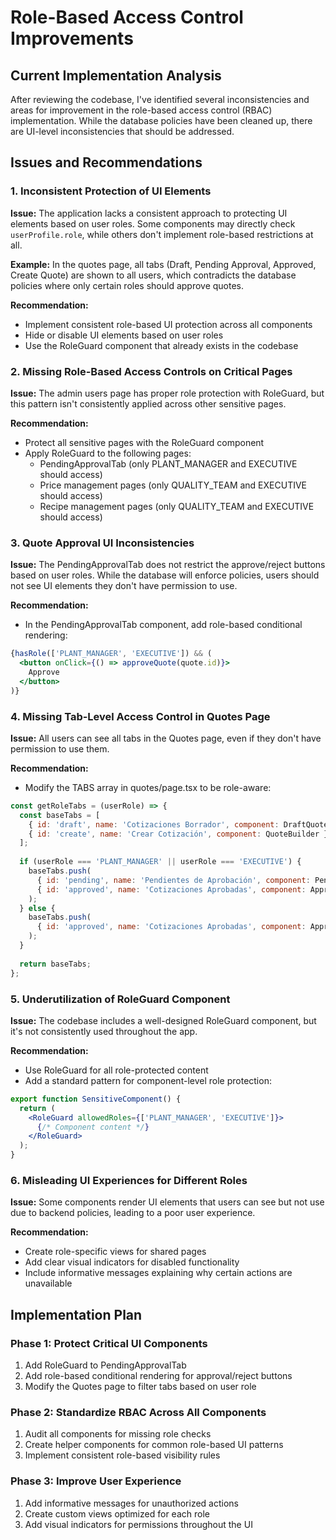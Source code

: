 # Role-Based Access Control Improvements

## Current Implementation Analysis

After reviewing the codebase, I've identified several inconsistencies and areas for improvement in the role-based access control (RBAC) implementation. While the database policies have been cleaned up, there are UI-level inconsistencies that should be addressed.

## Issues and Recommendations

### 1. Inconsistent Protection of UI Elements

**Issue:** The application lacks a consistent approach to protecting UI elements based on user roles. Some components may directly check `userProfile.role`, while others don't implement role-based restrictions at all.

**Example:** In the quotes page, all tabs (Draft, Pending Approval, Approved, Create Quote) are shown to all users, which contradicts the database policies where only certain roles should approve quotes.

**Recommendation:** 
- Implement consistent role-based UI protection across all components
- Hide or disable UI elements based on user roles
- Use the RoleGuard component that already exists in the codebase

### 2. Missing Role-Based Access Controls on Critical Pages

**Issue:** The admin users page has proper role protection with RoleGuard, but this pattern isn't consistently applied across other sensitive pages.

**Recommendation:**
- Protect all sensitive pages with the RoleGuard component
- Apply RoleGuard to the following pages:
  - PendingApprovalTab (only PLANT_MANAGER and EXECUTIVE should access)
  - Price management pages (only QUALITY_TEAM and EXECUTIVE should access)
  - Recipe management pages (only QUALITY_TEAM and EXECUTIVE should access)

### 3. Quote Approval UI Inconsistencies

**Issue:** The PendingApprovalTab does not restrict the approve/reject buttons based on user roles. While the database will enforce policies, users should not see UI elements they don't have permission to use.

**Recommendation:**
- In the PendingApprovalTab component, add role-based conditional rendering:
```jsx
{hasRole(['PLANT_MANAGER', 'EXECUTIVE']) && (
  <button onClick={() => approveQuote(quote.id)}>
    Approve
  </button>
)}
```

### 4. Missing Tab-Level Access Control in Quotes Page

**Issue:** All users can see all tabs in the Quotes page, even if they don't have permission to use them.

**Recommendation:**
- Modify the TABS array in quotes/page.tsx to be role-aware:
```jsx
const getRoleTabs = (userRole) => {
  const baseTabs = [
    { id: 'draft', name: 'Cotizaciones Borrador', component: DraftQuotesTab },
    { id: 'create', name: 'Crear Cotización', component: QuoteBuilder }
  ];
  
  if (userRole === 'PLANT_MANAGER' || userRole === 'EXECUTIVE') {
    baseTabs.push(
      { id: 'pending', name: 'Pendientes de Aprobación', component: PendingApprovalTab },
      { id: 'approved', name: 'Cotizaciones Aprobadas', component: ApprovedQuotesTab }
    );
  } else {
    baseTabs.push(
      { id: 'approved', name: 'Cotizaciones Aprobadas', component: ApprovedQuotesTab }
    );
  }
  
  return baseTabs;
};
```

### 5. Underutilization of RoleGuard Component

**Issue:** The codebase includes a well-designed RoleGuard component, but it's not consistently used throughout the app.

**Recommendation:**
- Use RoleGuard for all role-protected content
- Add a standard pattern for component-level role protection:
```jsx
export function SensitiveComponent() {
  return (
    <RoleGuard allowedRoles={['PLANT_MANAGER', 'EXECUTIVE']}>
      {/* Component content */}
    </RoleGuard>
  );
}
```

### 6. Misleading UI Experiences for Different Roles

**Issue:** Some components render UI elements that users can see but not use due to backend policies, leading to a poor user experience.

**Recommendation:**
- Create role-specific views for shared pages
- Add clear visual indicators for disabled functionality
- Include informative messages explaining why certain actions are unavailable

## Implementation Plan

### Phase 1: Protect Critical UI Components
1. Add RoleGuard to PendingApprovalTab
2. Add role-based conditional rendering for approval/reject buttons
3. Modify the Quotes page to filter tabs based on user role

### Phase 2: Standardize RBAC Across All Components
1. Audit all components for missing role checks
2. Create helper components for common role-based UI patterns
3. Implement consistent role-based visibility rules

### Phase 3: Improve User Experience
1. Add informative messages for unauthorized actions
2. Create custom views optimized for each role
3. Add visual indicators for permissions throughout the UI 